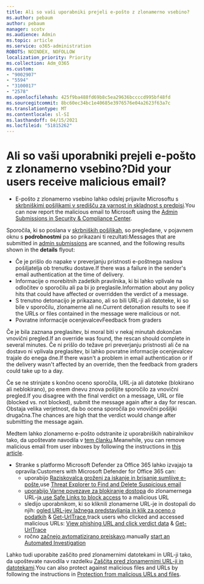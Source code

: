```yaml
---
title: Ali so vaši uporabniki prejeli e-pošto z zlonamerno vsebino?
ms.author: pebaum
author: pebaum
manager: scotv
ms.audience: Admin
ms.topic: article
ms.service: o365-administration
ROBOTS: NOINDEX, NOFOLLOW
localization_priority: Priority
ms.collection: Adm_O365
ms.custom:
- "9002907"
- "5594"
- "3100017"
- "2578"
ms.openlocfilehash: 425f9ba488fd69b8c5ea29636bccccd995bf48fd
ms.sourcegitcommit: 8bc60ec34bc1e40685e3976576e04a2623f63a7c
ms.translationtype: MT
ms.contentlocale: sl-SI
ms.lasthandoff: 04/15/2021
ms.locfileid: "51815262"
---
```

# <a name="did-your-users-receive-malicious-email"></a><span data-ttu-id="e3dcb-102">Ali so vaši uporabniki prejeli e-pošto z zlonamerno vsebino?</span><span class="sxs-lookup"><span data-stu-id="e3dcb-102">Did your users receive malicious email?</span></span>

- <span data-ttu-id="e3dcb-103">E-pošto z zlonamerno vsebino lahko odslej prijavite Microsoftu s [skrbniškimi pošiljkami v središču za varnost in skladnost s predpisi](https://sip.protection.office.com/reportsubmission).</span><span class="sxs-lookup"><span data-stu-id="e3dcb-103">You can now report the malicious email to Microsoft using the [Admin Submissions in Security & Compliance Center](https://sip.protection.office.com/reportsubmission).</span></span>

<span data-ttu-id="e3dcb-104">Sporočila, ki so poslana v [skrbniških pošiljkah](https://sip.protection.office.com/reportsubmission), so pregledane, v pojavnem oknu s **podrobnostmi** pa so prikazani ti rezultati:</span><span class="sxs-lookup"><span data-stu-id="e3dcb-104">Messages that are submitted in [admin submissions](https://sip.protection.office.com/reportsubmission) are scanned, and the following results shown in the **details** flyout:</span></span>

- <span data-ttu-id="e3dcb-105">Če je prišlo do napake v preverjanju pristnosti e-poštnega naslova pošiljatelja ob trenutku dostave.</span><span class="sxs-lookup"><span data-stu-id="e3dcb-105">If there was a failure in the sender's email authentication at the time of delivery.</span></span>
- <span data-ttu-id="e3dcb-106">Informacije o morebitnih zadetkih pravilnika, ki bi lahko vplivale na odločitev o sporočilu ali pa bi jo preglasile.</span><span class="sxs-lookup"><span data-stu-id="e3dcb-106">Information about any policy hits that could have affected or overridden the verdict of a message.</span></span>
- <span data-ttu-id="e3dcb-107">S trenutno detonacijo je prikazano, ali so bili URL-ji ali datoteke, ki so bile v sporočilu, zlonamerne ali ne.</span><span class="sxs-lookup"><span data-stu-id="e3dcb-107">Current detonation results to see if the URLs or files contained in the message were malicious or not.</span></span>
- <span data-ttu-id="e3dcb-108">Povratne informacije ocenjevalcev</span><span class="sxs-lookup"><span data-stu-id="e3dcb-108">Feedback from graders</span></span>

<span data-ttu-id="e3dcb-109">Če je bila zaznana preglasitev, bi moral biti v nekaj minutah dokončan vnovični pregled.</span><span class="sxs-lookup"><span data-stu-id="e3dcb-109">If an override was found, the rescan should complete in several minutes.</span></span> <span data-ttu-id="e3dcb-110">Če ni prišlo do težave pri preverjanju pristnosti ali če na dostavo ni vplivala preglasitev, bi lahko povratne informacije ocenjevalcev trajale do enega dne.</span><span class="sxs-lookup"><span data-stu-id="e3dcb-110">If there wasn't a problem in email authentication or if the delivery wasn't affected by an override, then the feedback from graders could take up to a day.</span></span>

<span data-ttu-id="e3dcb-111">Če se ne strinjate s končno oceno sporočila, URL-ja ali datoteke (blokirano ali neblokirano), po enem dnevu znova pošljite sporočilo za vnovični pregled.</span><span class="sxs-lookup"><span data-stu-id="e3dcb-111">If you disagree with the final verdict on a message, URL or file (blocked vs. not blocked), submit the message again after a day for rescan.</span></span> <span data-ttu-id="e3dcb-112">Obstaja velika verjetnost, da bo ocena sporočila po vnovični pošiljki drugačna.</span><span class="sxs-lookup"><span data-stu-id="e3dcb-112">The chances are high that the verdict would change after submitting the message again.</span></span>

<span data-ttu-id="e3dcb-113">Medtem lahko zlonamerno e-pošto odstranite iz uporabniških nabiralnikov tako, da upoštevate navodila v [tem članku](https://docs.microsoft.com/microsoft-365/compliance/search-for-and-delete-messages-in-your-organization).</span><span class="sxs-lookup"><span data-stu-id="e3dcb-113">Meanwhile, you can remove malicious email from user inboxes by following the instructions in [this article](https://docs.microsoft.com/microsoft-365/compliance/search-for-and-delete-messages-in-your-organization).</span></span>

- <span data-ttu-id="e3dcb-114">Stranke s platformo Microsoft Defender za Office 365 lahko izvajajo ta opravila:</span><span class="sxs-lookup"><span data-stu-id="e3dcb-114">Customers with Microsoft Defender for Office 365 can:</span></span>
    - <span data-ttu-id="e3dcb-115">uporabijo [Raziskovalca groženj za iskanje in brisanje sumljive e-pošte](https://docs.microsoft.com/microsoft-365/security/office-365-security/investigate-malicious-email-that-was-delivered),</span><span class="sxs-lookup"><span data-stu-id="e3dcb-115">use [Threat Explorer to Find and Delete Suspicious email](https://docs.microsoft.com/microsoft-365/security/office-365-security/investigate-malicious-email-that-was-delivered)</span></span>
    - <span data-ttu-id="e3dcb-116">[uporabijo Varne povezave za blokiranje dostopa](https://docs.microsoft.com/microsoft-365/security/office-365-security/atp-safe-links) do zlonamernega URL-ja,</span><span class="sxs-lookup"><span data-stu-id="e3dcb-116">[use Safe Links to block access](https://docs.microsoft.com/microsoft-365/security/office-365-security/atp-safe-links) to a malicious URL</span></span>
    - <span data-ttu-id="e3dcb-117">sledijo uporabnikom, ki so kliknili zlonamerne URL-je in dostopali do njih: [ogled URL-jev lažnega predstavljanja in klik za oceno o podatkih](https://docs.microsoft.com/microsoft-365/security/office-365-security/threat-explorer) & [Get-UrlTrace](https://docs.microsoft.com/powershell/module/exchange/get-urltrace),</span><span class="sxs-lookup"><span data-stu-id="e3dcb-117">track users who clicked and accessed malicious URLs: [View phishing URL and click verdict data](https://docs.microsoft.com/microsoft-365/security/office-365-security/threat-explorer) & [Get-UrlTrace](https://docs.microsoft.com/powershell/module/exchange/get-urltrace)</span></span>
    - <span data-ttu-id="e3dcb-118">ročno [začnejo avtomatizirano preiskavo](https://docs.microsoft.com/microsoft-365/security/office-365-security/automated-investigation-response-office).</span><span class="sxs-lookup"><span data-stu-id="e3dcb-118">manually [start an Automated Investigation](https://docs.microsoft.com/microsoft-365/security/office-365-security/automated-investigation-response-office)</span></span>

<span data-ttu-id="e3dcb-119">Lahko tudi uporabite zaščito pred zlonamernimi datotekami in URL-ji tako, da upoštevate navodila v razdelku [Zaščita pred zlonamernimi URL-ji in datotekami](https://docs.microsoft.com/microsoft-365/security/office-365-security/protect-against-threats).</span><span class="sxs-lookup"><span data-stu-id="e3dcb-119">You can also protect against malicious files and URLs by following the instructions in [Protection from malicious URLs and files](https://docs.microsoft.com/microsoft-365/security/office-365-security/protect-against-threats).</span></span>